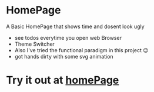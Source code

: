 # HomePage
 A Basic HomePage that shows time and dosent look ugly
 - see todos everytime you open web Browser 
 - Theme Switcher
 - Also I've tried the functional paradigm in this project 😉
 - got  hands dirty  with some svg animation
# Try it out at  [homePage](https://ankur2753.github.io/homePage/)

